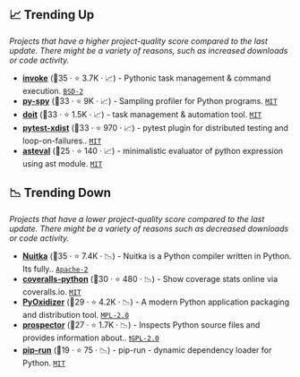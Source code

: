 ## 📈 Trending Up

_Projects that have a higher project-quality score compared to the last update. There might be a variety of reasons, such as increased downloads or code activity._

- <b><a href="https://github.com/pyinvoke/invoke">invoke</a></b> (🥇35 ·  ⭐ 3.7K · 📈) - Pythonic task management & command execution. <code><a href="http://bit.ly/3rqEWVr">BSD-2</a></code>
- <b><a href="https://github.com/benfred/py-spy">py-spy</a></b> (🥈33 ·  ⭐ 9K · 📈) - Sampling profiler for Python programs. <code><a href="http://bit.ly/34MBwT8">MIT</a></code>
- <b><a href="https://github.com/pydoit/doit">doit</a></b> (🥉33 ·  ⭐ 1.5K · 📈) - task management & automation tool. <code><a href="http://bit.ly/34MBwT8">MIT</a></code>
- <b><a href="https://github.com/pytest-dev/pytest-xdist">pytest-xdist</a></b> (🥈33 ·  ⭐ 970 · 📈) - pytest plugin for distributed testing and loop-on-failures.. <code><a href="http://bit.ly/34MBwT8">MIT</a></code> <code><img src="https://docs.pytest.org/en/stable/_static/favicon.png" style="display:inline;" width="13" height="13"></code>
- <b><a href="https://github.com/newville/asteval">asteval</a></b> (🥉25 ·  ⭐ 140 · 📈) - minimalistic evaluator of python expression using ast module. <code><a href="http://bit.ly/34MBwT8">MIT</a></code>

## 📉 Trending Down

_Projects that have a lower project-quality score compared to the last update. There might be a variety of reasons such as decreased downloads or code activity._

- <b><a href="https://github.com/Nuitka/Nuitka">Nuitka</a></b> (🥈35 ·  ⭐ 7.4K · 📉) - Nuitka is a Python compiler written in Python. Its fully.. <code><a href="http://bit.ly/3nYMfla">Apache-2</a></code>
- <b><a href="https://github.com/TheKevJames/coveralls-python">coveralls-python</a></b> (🥉30 ·  ⭐ 480 · 📉) - Show coverage stats online via coveralls.io. <code><a href="http://bit.ly/34MBwT8">MIT</a></code> <code><img src="https://docs.pytest.org/en/stable/_static/favicon.png" style="display:inline;" width="13" height="13"></code>
- <b><a href="https://github.com/indygreg/PyOxidizer">PyOxidizer</a></b> (🥈29 ·  ⭐ 4.2K · 📉) - A modern Python application packaging and distribution tool. <code><a href="http://bit.ly/3postzC">MPL-2.0</a></code>
- <b><a href="https://github.com/PyCQA/prospector">prospector</a></b> (🥈27 ·  ⭐ 1.7K · 📉) - Inspects Python source files and provides information about.. <code><a href="http://bit.ly/2KucAZR">❗️GPL-2.0</a></code>
- <b><a href="https://github.com/jaraco/pip-run">pip-run</a></b> (🥉19 ·  ⭐ 75 · 📉) - pip-run - dynamic dependency loader for Python. <code><a href="http://bit.ly/34MBwT8">MIT</a></code>

